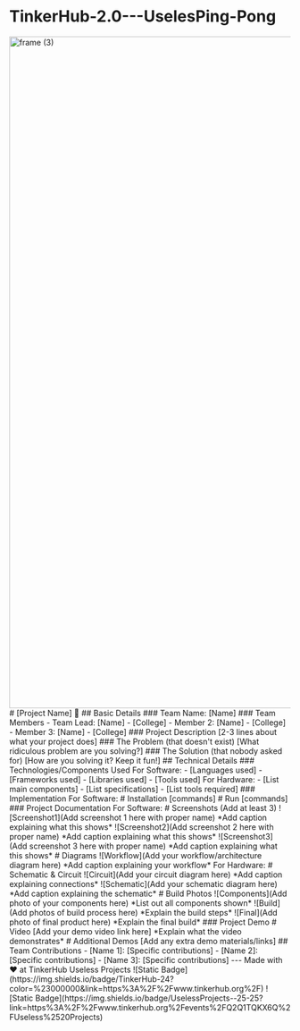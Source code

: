 # TinkerHub-2.0---UselesPing-Pong
<img width="3188" height="1202" alt="frame (3)" src="https://github.com/user-attachments/assets/517ad8e9-ad22-457d-9538-a9e62d137cd7" />
# [Project Name] 🎯
## Basic Details
### Team Name: [Name]
### Team Members
- Team Lead: [Name] - [College]
- Member 2: [Name] - [College]
- Member 3: [Name] - [College]
### Project Description
[2-3 lines about what your project does]
### The Problem (that doesn't exist)
[What ridiculous problem are you solving?]
### The Solution (that nobody asked for)
[How are you solving it? Keep it fun!]
## Technical Details
### Technologies/Components Used
For Software:
- [Languages used]
- [Frameworks used]
- [Libraries used]
- [Tools used]
For Hardware:
- [List main components]
- [List specifications]
- [List tools required]
### Implementation
For Software:
# Installation
[commands]
# Run
[commands]
### Project Documentation
For Software:
# Screenshots (Add at least 3)
![Screenshot1](Add screenshot 1 here with proper name)
*Add caption explaining what this shows*
![Screenshot2](Add screenshot 2 here with proper name)
*Add caption explaining what this shows*
![Screenshot3](Add screenshot 3 here with proper name)
*Add caption explaining what this shows*
# Diagrams
![Workflow](Add your workflow/architecture diagram here)
*Add caption explaining your workflow*
For Hardware:
# Schematic & Circuit
![Circuit](Add your circuit diagram here)
*Add caption explaining connections*
![Schematic](Add your schematic diagram here)
*Add caption explaining the schematic*
# Build Photos
![Components](Add photo of your components here)
*List out all components shown*
![Build](Add photos of build process here)
*Explain the build steps*
![Final](Add photo of final product here)
*Explain the final build*
### Project Demo
# Video
[Add your demo video link here]
*Explain what the video demonstrates*
# Additional Demos
[Add any extra demo materials/links]
## Team Contributions
- [Name 1]: [Specific contributions]
- [Name 2]: [Specific contributions]
- [Name 3]: [Specific contributions]
---
Made with ❤️ at TinkerHub Useless Projects
![Static Badge](https://img.shields.io/badge/TinkerHub-24?color=%23000000&link=https%3A%2F%2Fwww.tinkerhub.org%2F)
![Static Badge](https://img.shields.io/badge/UselessProjects--25-25?link=https%3A%2F%2Fwww.tinkerhub.org%2Fevents%2FQ2Q1TQKX6Q%2FUseless%2520Projects)
